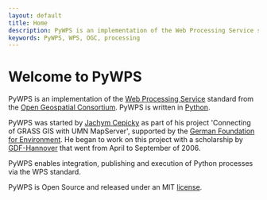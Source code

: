 ```yaml
---
layout: default
title: Home
description: PyWPS is an implementation of the Web Processing Service standard from the Open Geospatial Consortium. PyWPS is written in Python.
keywords: PyWPS, WPS, OGC, processing
---
```


# Welcome to PyWPS

PyWPS is an implementation of the [Web Processing Service](https://opengeospatial.org/standards/wps)
standard from the [Open Geospatial Consortium](https://opengeospatial.org). PyWPS is written in [Python](https://python.org).

PyWPS was started by [Jachym Cepicky](http://les-ejk.cz) as
part of his project 'Connecting of GRASS GIS with UMN MapServer', supported by
the [German Foundation for Environment](http://dbu.de/).  He began to work on this project with a scholarship by [GDF-Hannover](http://gdf-hannover.de) that went from April to September of 2006.

PyWPS enables integration, publishing and execution of Python processes via the WPS standard.

PyWPS is Open Source and released under an MIT [license](license).
